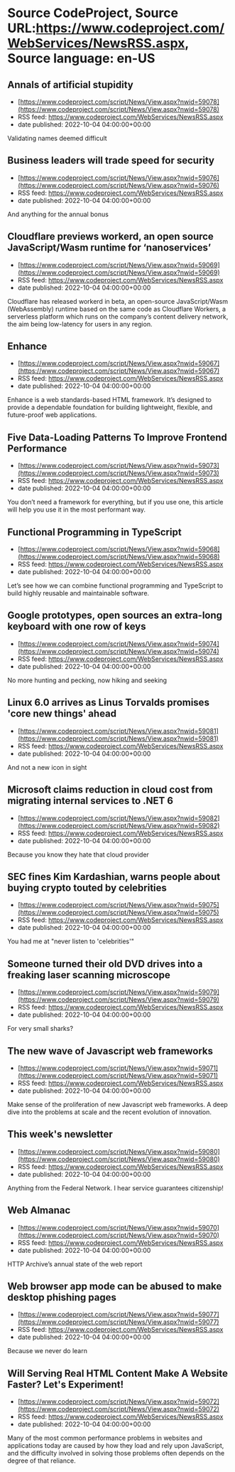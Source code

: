 # Source CodeProject, Source URL:https://www.codeproject.com/WebServices/NewsRSS.aspx, Source language: en-US

## Annals of artificial stupidity
 - [https://www.codeproject.com/script/News/View.aspx?nwid=59078](https://www.codeproject.com/script/News/View.aspx?nwid=59078)
 - RSS feed: https://www.codeproject.com/WebServices/NewsRSS.aspx
 - date published: 2022-10-04 04:00:00+00:00

Validating names deemed difficult

## Business leaders will trade speed for security
 - [https://www.codeproject.com/script/News/View.aspx?nwid=59076](https://www.codeproject.com/script/News/View.aspx?nwid=59076)
 - RSS feed: https://www.codeproject.com/WebServices/NewsRSS.aspx
 - date published: 2022-10-04 04:00:00+00:00

And anything for the annual bonus

## Cloudflare previews workerd, an open source JavaScript/Wasm runtime for ‘nanoservices’
 - [https://www.codeproject.com/script/News/View.aspx?nwid=59069](https://www.codeproject.com/script/News/View.aspx?nwid=59069)
 - RSS feed: https://www.codeproject.com/WebServices/NewsRSS.aspx
 - date published: 2022-10-04 04:00:00+00:00

Cloudflare has released workerd in beta, an open-source JavaScript/Wasm (WebAssembly) runtime based on the same code as Cloudflare Workers, a serverless platform which runs on the company’s content delivery network, the aim being low-latency for users in any region.

## Enhance
 - [https://www.codeproject.com/script/News/View.aspx?nwid=59067](https://www.codeproject.com/script/News/View.aspx?nwid=59067)
 - RSS feed: https://www.codeproject.com/WebServices/NewsRSS.aspx
 - date published: 2022-10-04 04:00:00+00:00

Enhance is a web standards-based HTML framework. It’s designed to provide a dependable foundation for building lightweight, flexible, and future-proof web applications.

## Five Data-Loading Patterns To Improve Frontend Performance
 - [https://www.codeproject.com/script/News/View.aspx?nwid=59073](https://www.codeproject.com/script/News/View.aspx?nwid=59073)
 - RSS feed: https://www.codeproject.com/WebServices/NewsRSS.aspx
 - date published: 2022-10-04 04:00:00+00:00

You don’t need a framework for everything, but if you use one, this article will help you use it in the most performant way.

## Functional Programming in TypeScript
 - [https://www.codeproject.com/script/News/View.aspx?nwid=59068](https://www.codeproject.com/script/News/View.aspx?nwid=59068)
 - RSS feed: https://www.codeproject.com/WebServices/NewsRSS.aspx
 - date published: 2022-10-04 04:00:00+00:00

Let’s see how we can combine functional programming and TypeScript to build highly reusable and maintainable software.

## Google prototypes, open sources an extra-long keyboard with one row of keys
 - [https://www.codeproject.com/script/News/View.aspx?nwid=59074](https://www.codeproject.com/script/News/View.aspx?nwid=59074)
 - RSS feed: https://www.codeproject.com/WebServices/NewsRSS.aspx
 - date published: 2022-10-04 04:00:00+00:00

No more hunting and pecking, now hiking and seeking

## Linux 6.0 arrives as Linus Torvalds promises 'core new things' ahead
 - [https://www.codeproject.com/script/News/View.aspx?nwid=59081](https://www.codeproject.com/script/News/View.aspx?nwid=59081)
 - RSS feed: https://www.codeproject.com/WebServices/NewsRSS.aspx
 - date published: 2022-10-04 04:00:00+00:00

And not a new icon in sight

## Microsoft claims reduction in cloud cost from migrating internal services to .NET 6
 - [https://www.codeproject.com/script/News/View.aspx?nwid=59082](https://www.codeproject.com/script/News/View.aspx?nwid=59082)
 - RSS feed: https://www.codeproject.com/WebServices/NewsRSS.aspx
 - date published: 2022-10-04 04:00:00+00:00

Because you know they hate that cloud provider

## SEC fines Kim Kardashian, warns people about buying crypto touted by celebrities
 - [https://www.codeproject.com/script/News/View.aspx?nwid=59075](https://www.codeproject.com/script/News/View.aspx?nwid=59075)
 - RSS feed: https://www.codeproject.com/WebServices/NewsRSS.aspx
 - date published: 2022-10-04 04:00:00+00:00

You had me at "never listen to 'celebrities'"

## Someone turned their old DVD drives into a freaking laser scanning microscope
 - [https://www.codeproject.com/script/News/View.aspx?nwid=59079](https://www.codeproject.com/script/News/View.aspx?nwid=59079)
 - RSS feed: https://www.codeproject.com/WebServices/NewsRSS.aspx
 - date published: 2022-10-04 04:00:00+00:00

For very small sharks?

## The new wave of Javascript web frameworks
 - [https://www.codeproject.com/script/News/View.aspx?nwid=59071](https://www.codeproject.com/script/News/View.aspx?nwid=59071)
 - RSS feed: https://www.codeproject.com/WebServices/NewsRSS.aspx
 - date published: 2022-10-04 04:00:00+00:00

Make sense of the proliferation of new Javascript web frameworks. A deep dive into the problems at scale and the recent evolution of innovation.

## This week's newsletter
 - [https://www.codeproject.com/script/News/View.aspx?nwid=59080](https://www.codeproject.com/script/News/View.aspx?nwid=59080)
 - RSS feed: https://www.codeproject.com/WebServices/NewsRSS.aspx
 - date published: 2022-10-04 04:00:00+00:00

Anything from the Federal Network. I hear service guarantees citizenship!

## Web Almanac
 - [https://www.codeproject.com/script/News/View.aspx?nwid=59070](https://www.codeproject.com/script/News/View.aspx?nwid=59070)
 - RSS feed: https://www.codeproject.com/WebServices/NewsRSS.aspx
 - date published: 2022-10-04 04:00:00+00:00

HTTP Archive’s annual state of the web report

## Web browser app mode can be abused to make desktop phishing pages
 - [https://www.codeproject.com/script/News/View.aspx?nwid=59077](https://www.codeproject.com/script/News/View.aspx?nwid=59077)
 - RSS feed: https://www.codeproject.com/WebServices/NewsRSS.aspx
 - date published: 2022-10-04 04:00:00+00:00

Because we never do learn

## Will Serving Real HTML Content Make A Website Faster? Let's Experiment!
 - [https://www.codeproject.com/script/News/View.aspx?nwid=59072](https://www.codeproject.com/script/News/View.aspx?nwid=59072)
 - RSS feed: https://www.codeproject.com/WebServices/NewsRSS.aspx
 - date published: 2022-10-04 04:00:00+00:00

Many of the most common performance problems in websites and applications today are caused by how they load and rely upon JavaScript, and the difficulty involved in solving those problems often depends on the degree of that reliance.
